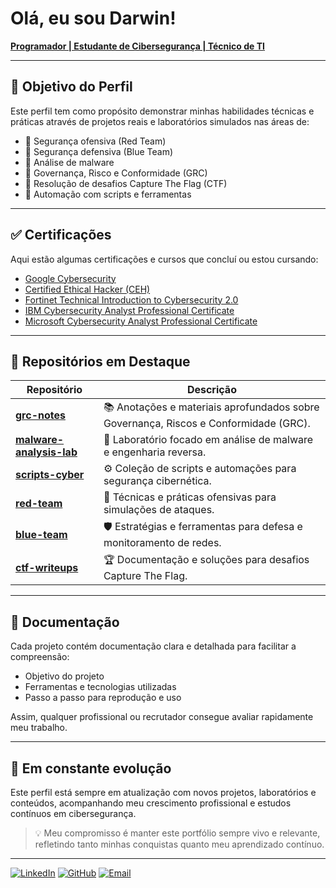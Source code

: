 # Olá, eu sou Darwin!  
**[Programador | Estudante de Cibersegurança | Técnico de TI](https://www.linkedin.com/in/tecdarwin/)**

---
## 🎯 Objetivo do Perfil  
Este perfil tem como propósito demonstrar minhas habilidades técnicas e práticas através de projetos reais e laboratórios simulados nas áreas de:

- 🔹 Segurança ofensiva (Red Team)  
- 🔹 Segurança defensiva (Blue Team)  
- 🔹 Análise de malware  
- 🔹 Governança, Risco e Conformidade (GRC)  
- 🔹 Resolução de desafios Capture The Flag (CTF)  
- 🔹 Automação com scripts e ferramentas

---


## ✅ Certificações  
Aqui estão algumas certificações e cursos que concluí ou estou cursando:

- [Google Cybersecurity](https://www.coursera.org/account/accomplishments/specialization/864JLK1NNPV3)  
- [Certified Ethical Hacker (CEH)](https://www.credly.com/badges/cbb4fc54-2f6e-47a6-98f5-3600fbc3bf1e/linked_in_profile)  
- [Fortinet Technical Introduction to Cybersecurity 2.0](https://training.fortinet.com/local/staticpage/view.php?page=fcf_cybersecurity)  
- [IBM Cybersecurity Analyst Professional Certificate](https://www.coursera.org/professional-certificates/ibm-cybersecurity-analyst)  
- [Microsoft Cybersecurity Analyst Professional Certificate](https://www.coursera.org/professional-certificates/microsoft-cybersecurity-analyst)  

---


## 📂 Repositórios em Destaque

| Repositório | Descrição |
|-------------|-----------|
| **[grc-notes](https://github.com/DarwinSecc/grc-notes)** | 📚 Anotações e materiais aprofundados sobre Governança, Riscos e Conformidade (GRC). |
| **[malware-analysis-lab](https://github.com/DarwinSecc/malware-analysis-lab)** | 🦠 Laboratório focado em análise de malware e engenharia reversa. |
| **[scripts-cyber](https://github.com/DarwinSecc/scripts-cyber)** | ⚙️ Coleção de scripts e automações para segurança cibernética. |
| **[red-team](https://github.com/DarwinSecc/red-team)** | 🚨 Técnicas e práticas ofensivas para simulações de ataques. |
| **[blue-team](https://github.com/DarwinSecc/blue-team)** | 🛡️ Estratégias e ferramentas para defesa e monitoramento de redes. |
| **[ctf-writeups](https://github.com/DarwinSecc/ctf-writeups)** | 🏆 Documentação e soluções para desafios Capture The Flag. |

---

## 📝 Documentação  
Cada projeto contém documentação clara e detalhada para facilitar a compreensão:

- Objetivo do projeto  
- Ferramentas e tecnologias utilizadas  
- Passo a passo para reprodução e uso  

Assim, qualquer profissional ou recrutador consegue avaliar rapidamente meu trabalho.

---

## 🚀 Em constante evolução  
Este perfil está sempre em atualização com novos projetos, laboratórios e conteúdos, acompanhando meu crescimento profissional e estudos contínuos em cibersegurança.

> 💡 Meu compromisso é manter este portfólio sempre vivo e relevante, refletindo tanto minhas conquistas quanto meu aprendizado contínuo.

---
[![LinkedIn](https://img.shields.io/badge/LinkedIn-Conectar-blue?style=for-the-badge&logo=linkedin)](https://www.linkedin.com/in/tecdarwin)
[![GitHub](https://img.shields.io/badge/GitHub-Perfil-black?style=for-the-badge&logo=github)](https://github.com/DarwinSecc)
[![Email](https://img.shields.io/badge/Email-Contato-red?style=for-the-badge&logo=gmail)](mailto:darwin.trindade.cyber@gmail.com)
